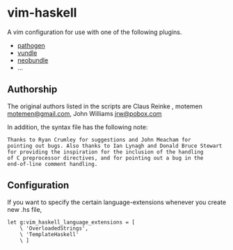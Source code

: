 # vim-haskell

A vim configuration for use with one of the following plugins.

* [pathogen](https://github.com/tpope/vim-pathogen)
* [vundle](https://github.com/gmarik/vundle)
* [neobundle](https://github.com/Shougo/neobundle.vim)
* ...

## Authorship

The original authors listed in the scripts are Claus Reinke , motemen <motemen@gmail.com>, John Williams <jrw@pobox.com>

In addition, the syntax file has the following note:

    Thanks to Ryan Crumley for suggestions and John Meacham for
    pointing out bugs. Also thanks to Ian Lynagh and Donald Bruce Stewart
    for providing the inspiration for the inclusion of the handling
    of C preprocessor directives, and for pointing out a bug in the
    end-of-line comment handling.

## Configuration

If you want to specify the certain language-extensions whenever you create new .hs file,

```vim
let g:vim_haskell_language_extensions = [
	\ 'OverloadedStrings',
	\ 'TemplateHaskell'
	\ ]
```
